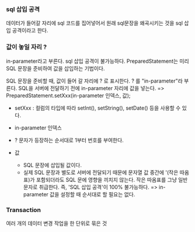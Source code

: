 ### sql 삽입 공격

데이터가 들어갈 자리에 sql 코드를 집어넣어서 원래 sql문장을 왜곡시키는 것을 sql 삽입 공격이라고 한다.

### 값이 놓일 자리 ?

in-parameter라고 부른다. sql 삽입 공격이 불가능하다.
PreparedStatement는 미리 SQL 문장을 준비하여 값을 삽입하는 기법이다.

SQL 문장을 준비할 때, 값이 들어 갈 자리에 ? 로 표시한다.
? 를 "in-parameter"라 부른다.
SQL을 서버에 전달하기 전에 in-parameter 자리에 값을 넣는다. => PreparedStatement.setXxx(in-parameter 인덱스, 값);
- setXxx : 컬럼의 타입에 따라 setInt(), setString(), setDate() 등을 사용할 수 있다.
- in-parameter 인덱스
- ? 문자가 등장하는 순서대로 1부터 번호를 부여한다.

- 값
  - SQL 문장에 삽입될 값이다.
  - 실제 SQL 문장과 별도로 서버에 전달되기 때문에 문자열 값 중간에 '(작은 따옴표)가 포함되더라도 SQL 문에 영향을 끼치지 않는다. 작은 따옴표를 그냥 일반 문자로 취급한다. 즉, 'SQL 삽입 공격'이 100% 불가능하다.
=> in-parameter 값을 설정할 때 순서대로 할 필요는 없다.

### Transaction

여러 개의 데이터 변경 작업을 한 단위로 묶은 것






